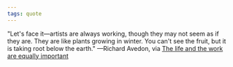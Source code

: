 ```yaml
---
tags: quote 
---
```


"Let's face it—artists are always working, though they may not seem as if they are. They are like plants growing in winter. You can't see the fruit, but it is taking root below the earth." —Richard Avedon, via [The life and the work are equally important](https://news.lettersofnote.com/p/the-life-and-the-work-are-equally)